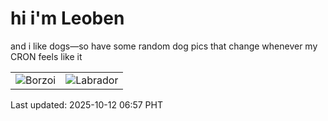 # hi i'm Leoben

and i like dogs—so have some random dog pics that change whenever my CRON feels like it

|  |  |
|--------|----------|
| ![Borzoi](https://random-dog-vercel.vercel.app/api/random-borzoi?v=1760223443) | ![Labrador](https://random-dog-vercel.vercel.app/api/random-labrador?v=1760223443) |

Last updated: 2025-10-12 06:57 PHT
